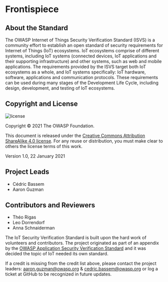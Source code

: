 # Frontispiece

## About the Standard

The OWASP Internet of Things Security Verification Standard (ISVS) is a community effort to establish an open standard of security requirements for Internet of Things (IoT) ecosystems. IoT ecosystems comprise of different systems, including IoT systems (connected devices, IoT applications and their supporting infrastructure) and other systems, such as web and mobile applications. The requirements provided by the ISVS target both IoT ecosystems as a whole, and IoT systems specifically: IoT hardware, software, applications and communication protocols. These requirements can be used during many stages of the Development Life Cycle, including design, development, and testing of IoT ecosystems.

## Copyright and License

![license](./images/license.png)

Copyright © 2021 The OWASP Foundation.

This document is released under the [Creative Commons Attribution ShareAlike 4.0 license](https://creativecommons.org/licenses/by-sa/4.0/). For any reuse or distribution, you must make clear to others the license terms of this work.

Version 1.0, 22 January 2021

## Project Leads

- Cédric Bassem
- Aaron Guzman

## Contributors and Reviewers

- Théo Rigas
- Leo Dorrendorf
- Anna Schnaiderman

The IoT Security Verification Standard is built upon the hard work of volunteers and contributors. The project originated as part of an appendix by the [OWASP Application Security Verification Standard](https://owasp.org/www-project-application-security-verification-standard/) and it was decided the topic of IoT needed its own standard.

If a credit is missing from the credit list above, please contact the project leaders: aaron.guzman@owasp.org & cedric.bassem@owasp.org or log a ticket at GitHub to be recognized in future updates.
